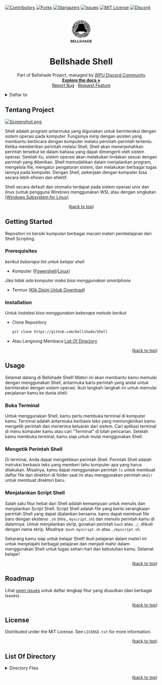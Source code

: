 <a name="readme-top"></a>

[![Contributors][contributors-shield]][contributors-url]
[![Forks][forks-shield]][forks-url]
[![Stargazers][stars-shield]][stars-url]
[![Issues][issues-shield]][issues-url]
[![MIT License][license-shield]][license-url]
[![Discord][discord-shield]][discord-url]


<!-- PROJECT LOGO -->
<br />
<div align="center">
  <a href="https://github.com/bellshade/Shell">
    <img src="https://github.com/bellshade/Python/blob/main/assets/logo.png?raw=true" alt="Logo" width="80" height="80">
  </a>

  <h1 align="center">Bellshade Shell</h3>

  <p align="center">
    Part of Bellshade Project, managed by <a href="http://discord.gg/S4rrXQU"> WPU Discord Community
    <br />
    <a href="https://github.com/bellshade/Shell"><strong>Explore the docs »</strong></a>
    <br />
    <a href="https://github.com/bellshade/Shell/issues">Report Bug</a>
    ·
    <a href="https://github.com/bellshade/Shell/issues">Request Feature</a>
  </p>
</div>

<details>
  <summary>Daftar Isi</summary>
  <pre>
  <code>
┌──(root㉿localhost)-[/]
└─$tree
Folder PATH listing for volume SHELL
Volume serial number is 47UL-D170
├── <a href="#tentang-project">📁 About The Project</a>
├── <a href="#getting-started">📁 Getting Started</a>
│   ├── <a href="#prerequisites">Prasyarat</a>
│   └── <a href="#installation">Instalasi</a>
├── <a href="#usage">📁 Usage</a>
│   ├── <a href="#buka-terminal">Buka Terminal</a>
│   └── <a href="#mengetik-perintah-shell">Mengetik Perintah Shell</a>
├── <a href="#roadmap">📁 Roadmap</a>
├── <a href="#license">📁 License</a>
└── <a href="#list-of-directory">📁 List Of Directory</a>
</code>
  </pre>
</details>

## Tentang Project

[![Screenshot.png][screenshot]](https://en.wikipedia.org/wiki/Shell_(computing))

Shell adalah program antarmuka yang digunakan untuk berinteraksi dengan sistem operasi pada komputer. Fungsinya mirip dengan asisten yang membantu berbicara dengan komputer melalui perintah-perintah tertentu. Ketika memberikan perintah melalui Shell, Shell akan menerjemahkan perintah tersebut ke dalam bahasa yang dapat dimengerti oleh sistem operasi. Setelah itu, sistem operasi akan melakukan tindakan sesuai dengan perintah yang diberikan. Shell memudahkan dalam menjalankan program, mengelola file, mengatur pengaturan sistem, dan melakukan berbagai tugas lainnya pada komputer. Dengan Shell, pekerjaan dengan komputer bisa secara lebih efisien dan efektif.

Shell secara default dan otomatis terdapat pada sistem operasi unix dan linux (untuk pengguna Windows menggunakan WSL atau dengan singkatan [(Windows Subsystem for Linux)](https://docs.microsoft.com/en-us/windows/wsl/)

<p align="center">(<a href="#readme-top">back to top</a>)</p>

## Getting Started

Repositori ini bersiki kumpulan berbagai macam materi pembelajaran dari Shell Scripting.

### Prerequisites

_berikut beberapa list untuk belajar shell_

* Komputer ([Powershell](https://aka.ms/PSWindows)/[Linux](https://en.wikipedia.org/wiki/Bash_(Unix_shell)))

_Jika tidak ada komputer maka bisa menggunakan smartphone_

* Termux ([Klik Disini Untuk Download](https://f-droid.org/repo/com.termux_118.apk))

### Installation

_Untuk Instalasi bisa menggunakan beberapa metode berikut_

* Clone Repository
   ```sh
   git clone https://github.com/bellshade/Shell
   ```
* Atau Langsung Membaca [List Of Directory](#list-of-directory)

<p align="right">(<a href="#readme-top">back to top</a>)</p>

## Usage

Selamat datang di Bellshade Shell! Materi ini akan membantu kamu memulai dengan menggunakan Shell, antarmuka baris perintah yang andal untuk berinteraksi dengan sistem operasi. Ikuti langkah-langkah ini untuk memulai perjalanan kamu ke dunia shell:

### Buka Terminal
Untuk menggunakan Shell, kamu perlu membuka terminal di komputer kamu. Terminal adalah antarmuka berbasis teks yang memungkinkan kamu mengetik perintah dan menerima keluaran dari sistem. Cari aplikasi terminal di menu komputer kamu atau cari "Terminal" di bilah pencarian. Setelah kamu membuka terminal, kamu siap untuk mulai menggunakan Shell.

### Mengetik Perintah Shell
Di terminal, Anda dapat mengetikkan perintah Shell. Perintah Shell adalah instruksi berbasis teks yang memberi tahu komputer apa yang harus dilakukan. Misalnya, kamu dapat menggunakan perintah `ls` untuk membuat daftar file dan direktori di folder saat ini atau menggunakan perintah `mkdir` untuk membuat direktori baru.

### Menjalankan Script Shell
Salah satu fitur hebat dari Shell adalah kemampuan untuk menulis dan menjalankan Script Shell. Script Shell adalah file yang berisi serangkaian perintah Shell yang dapat dijalankan bersama. kamu dapat membuat file baru dengan ekstensi `.sh` (mis., `myscript.sh`) dan menulis perintah kamu di dalamnya. Untuk menjalankan skrip, gunakan perintah `bash` atau `./`, diikuti dengan nama skrip. Misalnya: `bash myscript.sh` atau `./myscript.sh`.

Sekarang kamu siap untuk belajar Shell! Ikuti pelajaran dalam materi ini untuk menjelajahi berbagai pelajaran dan menjadi mahir dalam menggunakan Shell untuk tugas sehari-hari dan kebutuhan kamu. Selamat belajar!

<p align="right">(<a href="#readme-top">back to top</a>)</p>

## Roadmap

Lihat [open issues](https://github.com/bellshade/Shell/issues) untuk daftar lengkap fitur yang diusulkan (dan berbagai Issues).

<p align="right">(<a href="#readme-top">back to top</a>)</p>

## License

Distributed under the MIT License. See `LICENSE.txt` for more information.

<p align="right">(<a href="#readme-top">back to top</a>)</p>


## List Of Directory
<details>
  <summary>Directory Files</summary>
  <pre>
    <code>
┌──(root㉿localhost)-[/]
└─$tree
Folder PATH listing for volume GitHub
Volume serial number is 47UL-D170
├── <a href="https://github.com/bellshade/shell/tree/main/Basic"><b>📁 Basic</b></a>
│   ├── <a href="https://github.com/bellshade/Shell/tree/main/Basic/00_hello_world">📁 00_Hello_World</a>
│   ├── <a href="https://github.com/bellshade/Shell/tree/main/Basic/01_variabel">📁 01_variabel</a>
│   ├── <a href="https://github.com/bellshade/Shell/tree/main/Basic/02_variabel_spesial">📁 02_variabel_spesial</a>
│   ├── <a href="https://github.com/bellshade/Shell/tree/main/Basic/03_operator">📁 03_operator</a>
│   ├── <a href="https://github.com/bellshade/Shell/tree/main/Basic/04_perform_arimathic_operations">📁 04_perform_arimathic_operations</a>
│   ├── <a href="https://github.com/bellshade/Shell/tree/main/Basic/05_bc_command">📁 05_bc_command</a>
│   ├── <a href="https://github.com/bellshade/Shell/tree/main/Basic/06_instruksi_logika">📁 06_instruksi_logika</a>
│   ├── <a href="https://github.com/bellshade/Shell/tree/main/Basic/07_user_input">📁 07_user_input</a>
│   ├── <a href="https://github.com/bellshade/Shell/tree/main/Basic/08_array">📁 08_array</a>
│   ├── <a href="https://github.com/bellshade/Shell/tree/main/Basic/09_loops">📁 09_loops</a>
│   ├── <a href="https://github.com/bellshade/Shell/tree/main/Basic/10_break_and_continue">📁 10_break_and_continue</a>
│   ├── <a href="https://github.com/bellshade/Shell/tree/main/Basic/11_functions">📁 11_functions</a>
│   ├── <a href="https://github.com/bellshade/Shell/tree/main/Basic/12_environment_variables">📁 12_environment_variables</a>
│   ├── <a href="https://github.com/bellshade/Shell/tree/main/Basic/13_operation_file_dan_folder">📁 13_operation_file_dan_folder</a>
│   ├── <a href="https://github.com/bellshade/Shell/tree/main/Basic/14_permission_file">📁 14_permission_file</a>
│   └── <a href="https://github.com/bellshade/Shell/tree/main/Basic/15_shebang">📁 15_shebang</a>
├── <a href="https://github.com/bellshade/shell/tree/main/Playground"><b>📁 Playground</b></a>
├── <a href="https://github.com/bellshade/shell/tree/main/Simple_Project"><b>📁 Simple_Project</b></a>
└── <a href="https://github.com/bellshade/shell/tree/main/Useful_Commands"><b>📁 Useful_Commands</b></a>
    ├── <a href="https://github.com/bellshade/Shell/tree/main/Useful_Commands/00_read_file">📁 00_Read_File</a>
    ├── <a href="https://github.com/bellshade/Shell/tree/main/Useful_Commands/01_manipulation_read_file">📁 01_manipulation_read_file</a>
    ├── <a href="https://github.com/bellshade/Shell/tree/main/Useful_Commands/02_sed_and_awk">📁 02_sed_and_awk</a>
    ├── <a href="https://github.com/bellshade/Shell/tree/main/Useful_Commands/03_search_file">📁 03_search_file</a>
    ├── <a href="https://github.com/bellshade/Shell/tree/main/Useful_Commands/04_find_advance">📁 04_find_advance</a>
    └── <a href="https://github.com/bellshade/Shell/tree/main/Useful_Commands/05_look_services">📁 05_look_services</a>
    </code>
  </pre>
</details>

<p align="right">(<a href="#readme-top">back to top</a>)</p>

[contributors-shield]: https://img.shields.io/github/contributors/bellshade/Shell.svg?style=for-the-badge
[contributors-url]: https://github.com/bellshade/Shell/graphs/contributors
[forks-shield]: https://img.shields.io/github/forks/bellshade/Shell.svg?style=for-the-badge
[forks-url]: https://github.com/bellshade/Shell/network/members
[stars-shield]: https://img.shields.io/github/stars/bellshade/Shell.svg?style=for-the-badge
[stars-url]: https://github.com/bellshade/Shell/stargazers
[issues-shield]: https://img.shields.io/github/issues/bellshade/Shell.svg?style=for-the-badge
[issues-url]: https://github.com/bellshade/Shell/issues
[license-shield]: https://img.shields.io/github/license/bellshade/Shell.svg?style=for-the-badge
[license-url]: https://github.com/bellshade/Shell/blob/master/LICENSE.txt
[discord-shield]: https://img.shields.io/discord/722002048643497994?logo=discord&logoColor=white&style=for-the-badge
[discord-url]: http://discord.gg/S4rrXQU
[screenshot]: https://i.ibb.co/q10KW18/Screenshot.png